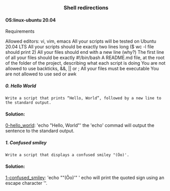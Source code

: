 ### <div align="center">Shell redirections</div>
#### OS:linux-ubuntu 20.04

Requirements

Allowed editors: vi, vim, emacs
All your scripts will be tested on Ubuntu 20.04 LTS
All your scripts should be exactly two lines long ($ wc -l file should print 2)
All your files should end with a new line (why?)
The first line of all your files should be exactly #!/bin/bash
A README.md file, at the root of the folder of the project, describing what each script is doing
You are not allowed to use backticks, &&, || or ;
All your files must be executable
You are not allowed to use sed or awk


##### 0. Hello World

    Write a script that prints “Hello, World”, followed by a new line to the standard output.
    
#### Solution:

[0-hello_world](https://github.com/mideactive/alx-system_engineering-devops/blob/master/0x02-shell_redirections/0-hello_world): 'echo "Hello, World"' the 'echo' commad will output the sentence to the standard output.


##### 1. Confused smiley

    Write a script that displays a confused smiley "(Ôo)'.
    
#### Solution:

[1-confused_smiley](https://github.com/mideactive/alx-system_engineering-devops/blob/master/0x02-shell_redirections/1-confused_smiley): 'echo "\"(Ôo)'" ' echo will print the quoted sign using an escape character '\'.

